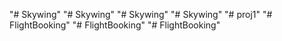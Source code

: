 "# Skywing" 
"# Skywing" 
"# Skywing" 
"# Skywing" 
"# proj1" 
"# FlightBooking" 
"# FlightBooking" 
"# FlightBooking" 
